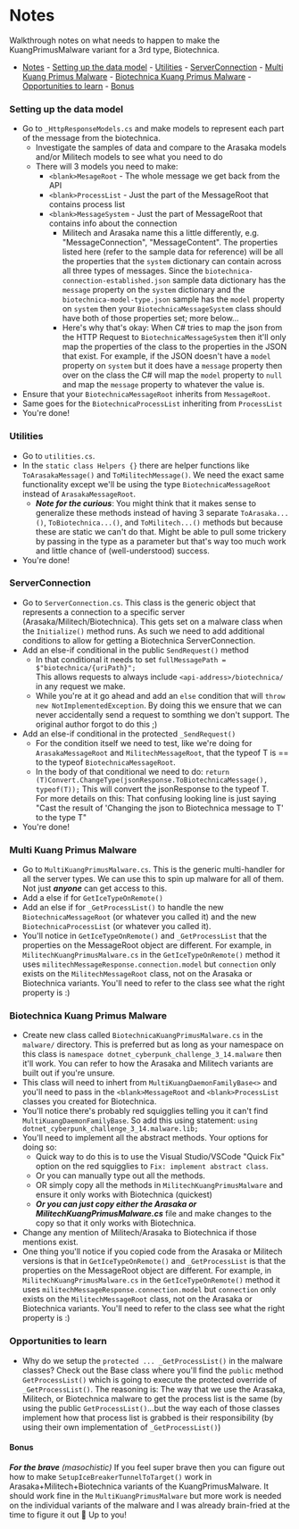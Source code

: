 # Notes

Walkthrough notes on what needs to happen to make the KuangPrimusMalware variant for a 3rd type, Biotechnica.

- [Notes](#notes)
		- [Setting up the data model](#setting-up-the-data-model)
		- [Utilities](#utilities)
		- [ServerConnection](#serverconnection)
		- [Multi Kuang Primus Malware](#multi-kuang-primus-malware)
		- [Biotechnica Kuang Primus Malware](#biotechnica-kuang-primus-malware)
		- [Opportunities to learn](#opportunities-to-learn)
			- [Bonus](#bonus)

### Setting up the data model

- Go to `_HttpResponseModels.cs` and make models to represent each part of the message from the biotechnica.
  - Investigate the samples of data and compare to the Arasaka models and/or Militech models to see what you need to do
  - There will 3 models you need to make:
    - `<blank>MesageRoot` - The whole message we get back from the API
    - `<blank>ProcessList` - Just the part of the MessageRoot that contains process list
    - `<blank>MessageSystem` - Just the part of MessageRoot that contains info about the connection
      - Militech and Arasaka name this a little differently, e.g. "MessageConnection", "MessageContent". The properties listed here (refer to the sample data for reference) will be all the properties that the `system` dictionary can contain across all three types of messages. Since the `biotechnica-connection-established.json` sample data dictionary has the `message` property on the `system` dictionary and the `biotechnica-model-type.json` sample has the `model` property on `system` then your `BiotechnicaMessageSystem` class should have both of those properties set; more below...
      - Here's why that's okay: When C# tries to map the json from the HTTP Request to `BiotechnicaMessageSystem` then it'll only map the properties of the class to the properties in the JSON that exist. For example, if the JSON doesn't have a `model` property on `system` but it does have a `message` property then over on the class the C# will map the `model` property to `null` and map the `message` property to whatever the value is.
- Ensure that your `BiotechnicaMessageRoot` inherits from `MessageRoot`.
- Same goes for the `BiotechnicaProcessList` inheriting from `ProcessList`
- You're done!

### Utilities

- Go to `utilities.cs`.
- In the `static class Helpers {}` there are helper functions like `ToArasakaMessage()` and `ToMilitechMessage()`. We need the exact same functionality except we'll be using the type `BiotechnicaMessageRoot` instead of `ArasakaMessageRoot`.
  - ***Note for the curious***: You might think that it makes sense to generalize these methods instead of having 3 separate `ToArasaka...()`, `ToBiotechnica...()`, and `ToMilitech...()` methods but because these are static we can't do that. Might be able to pull some trickery by passing in the type as a parameter but that's way too much work and little chance of (well-understood) success.
- You're done!

### ServerConnection

- Go to `ServerConnection.cs`. This class is the generic object that represents a connection to a specific server (Arasaka/Militech/Biotechnica). This gets set on a malware class when the `Initialize()` method runs. As such we need to add additional conditions to allow for getting a Biotechnica ServerConnection.
- Add an else-if conditional in the public `SendRequest()` method
  - In that conditional it needs to set `fullMessagePath = $"biotechnica/{uriPath}";`  
    This allows requests to always include `<api-address>/biotechnica/` in any request we make.
  - While you're at it go ahead and add an `else` condition that will `throw new NotImplementedException`. By doing this we ensure that we can never accidentally send a request to somthing we don't support. The original author forgot to do this ;)
- Add an else-if conditional in the protected `_SendRequest()`
  - For the condition itself we need to test, like we're doing for `ArasakaMessageRoot` and `MilitechMessageRoot`, that the typeof T is == to the typeof `BiotechnicaMessageRoot`.
  - In the body of that conditional we need to do:
   `return (T)Convert.ChangeType(jsonResponse.ToBiotechnicaMessage(), typeof(T));`
   This will convert the jsonResponse to the typeof T.  
      For more details on this: That confusing looking line is just saying "Cast the result of 'Changing the json to Biotechnica message to T' to the type T"
- You're done!

### Multi Kuang Primus Malware

- Go to `MultiKuangPrimusMalware.cs`. This is the generic multi-handler for all the server types. We can use this to spin up malware for all of them. Not just ***anyone*** can get access to this.
- Add a else if for `GetIceTypeOnRemote()`
- Add an else if for `_GetProcessList()` to handle the new `BiotechnicaMessageRoot` (or whatever you called it) and the new `BiotechnicaProcessList` (or whatever you called it).
- You'll notice in `GetIceTypeOnRemote()` and `_GetProcessList` that the properties on the MessageRoot object are different. For example, in `MilitechKuangPrimusMalware.cs` in the `GetIceTypeOnRemote()` method it uses `militechMessageResponse.connection.model` but `connection` only exists on the `MilitechMessageRoot` class, not on the Arasaka or Biotechnica variants. You'll need to refer to the class see what the right property is :)

### Biotechnica Kuang Primus Malware

- Create new class called `BiotechnicaKuangPrimusMalware.cs` in the `malware/` directory. This is preferred but as long as your namespace on this class is `namespace dotnet_cyberpunk_challenge_3_14.malware` then it'll work. You can refer to how the Arasaka and Militech variants are built out if you're unsure.
- This class will need to inhert from `MultiKuangDaemonFamilyBase<>` and you'll need to pass in the `<blank>MessageRoot` and `<blank>ProcessList` classes you created for Biotechnica.
- You'll notice there's probably red squigglies telling you it can't find `MultiKuangDaemonFamilyBase`. So add this using statement: `using dotnet_cyberpunk_challenge_3_14.malware.lib;`
- You'll need to implement all the abstract methods. Your options for doing so:
  - Quick way to do this is to use the Visual Studio/VSCode "Quick Fix" option on the red squigglies to `Fix: implement abstract class`.
  - Or you can manually type out all the methods.
  - OR simply copy all the methods in `MilitechKuangPrimusMalware` and ensure it only works with Biotechnica (quickest)
  - ***Or you can just copy either the Arasaka or MilitechKuangPrimusMalware.cs*** file and make changes to the copy so that it only works with Biotechnica.
- Change any mention of Militech/Arasaka to Biotechnica if those mentions exist.
- One thing you'll notice if you copied code from the Arasaka or Militech versions is that in `GetIceTypeOnRemote()` and `_GetProcessList` is that the properties on the MessageRoot object are different. For example, in `MilitechKuangPrimusMalware.cs` in the `GetIceTypeOnRemote()` method it uses `militechMessageResponse.connection.model` but `connection` only exists on the `MilitechMessageRoot` class, not on the Arasaka or Biotechnica variants. You'll need to refer to the class see what the right property is :)

### Opportunities to learn

- Why do we setup the `protected ... _GetProcessList()` in the malware classes? Check out the Base class where you'll find the `public` method `GetProcessList()` which is going to execute the protected override of `_GetProcessList()`. The reasoning is: The way that we use the Arasaka, Militech, or Biotechnica malware to get the process list is the same (by using the public `GetProcessList()`...but the way each of those classes implement how that process list is grabbed is their responsibility (by using their own implementation of `_GetProcessList()`)

#### Bonus

***For the brave** (masochistic)*
If you feel super brave then you can figure out how to make `SetupIceBreakerTunnelToTarget()` work in Arasaka+Militech+Biotechnica variants of the KuangPrimusMalware. It should work fine in the `MultiKuangPrimusMalware` but more work is needed on the individual variants of the malware and I was already brain-fried at the time to figure it out :shrug: Up to you!
